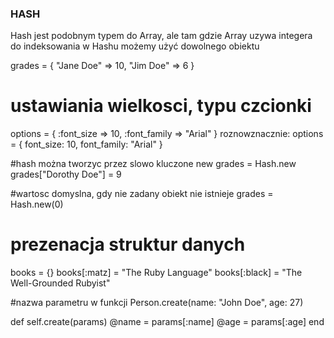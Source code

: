 ### HASH
Hash jest podobnym typem do Array, ale tam gdzie Array uzywa integera do indeksowania w Hashu możemy użyć dowolnego obiektu

grades = { "Jane Doe" => 10, "Jim Doe" => 6 }

# ustawiania wielkosci, typu czcionki
options = { :font_size => 10, :font_family => "Arial" }
roznowznacznie:
options = { font_size: 10, font_family: "Arial" }

#hash można tworzyc przez slowo kluczone new
grades = Hash.new
grades["Dorothy Doe"] = 9

#wartosc domyslna, gdy nie zadany obiekt nie istnieje 
grades = Hash.new(0)

# prezenacja struktur danych
books         = {}
books[:matz]  = "The Ruby Language"
books[:black] = "The Well-Grounded Rubyist"

#nazwa parametru w funkcji
Person.create(name: "John Doe", age: 27)

def self.create(params)
  @name = params[:name]
  @age  = params[:age]
end
